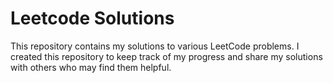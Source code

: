 # Leetcode Solutions
This repository contains my solutions to various LeetCode problems. I created this repository to keep track of my progress and share my solutions with others who may find them helpful.
